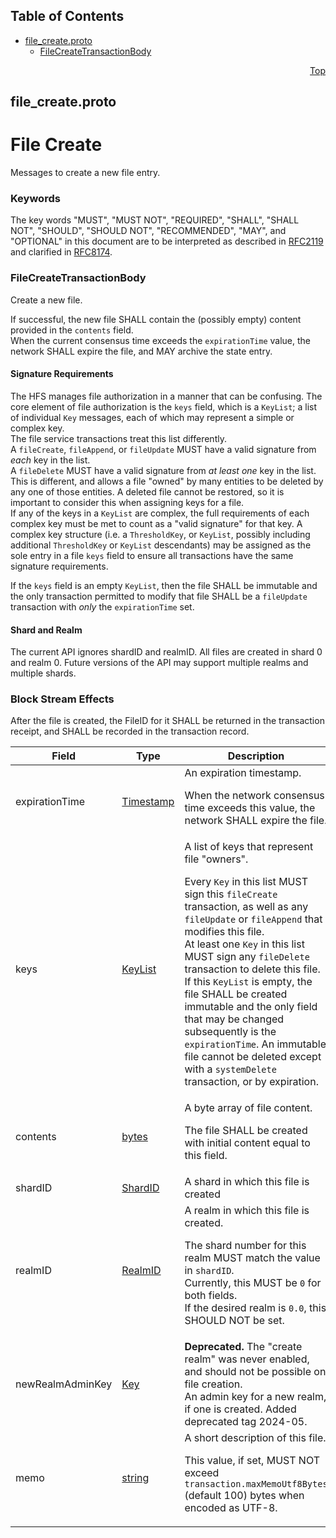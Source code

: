 ## Table of Contents

- [file_create.proto](#file_create-proto)
    - [FileCreateTransactionBody](#proto-FileCreateTransactionBody)
  



<a name="file_create-proto"></a>
<p align="right"><a href="#top">Top</a></p>

## file_create.proto
# File Create
Messages to create a new file entry.

### Keywords
The key words "MUST", "MUST NOT", "REQUIRED", "SHALL", "SHALL NOT",
"SHOULD", "SHOULD NOT", "RECOMMENDED", "MAY", and "OPTIONAL" in this
document are to be interpreted as described in
[RFC2119](https://www.ietf.org/rfc/rfc2119) and clarified in
[RFC8174](https://www.ietf.org/rfc/rfc8174).


<a name="proto-FileCreateTransactionBody"></a>

### FileCreateTransactionBody
Create a new file.

If successful, the new file SHALL contain the (possibly empty) content
provided in the `contents` field.<br/>
When the current consensus time exceeds the `expirationTime` value, the
network SHALL expire the file, and MAY archive the state entry.

#### Signature Requirements
The HFS manages file authorization in a manner that can be confusing.
The core element of file authorization is the `keys` field,
which is a `KeyList`; a list of individual `Key` messages, each of which
may represent a simple or complex key.<br/>
The file service transactions treat this list differently.<br/>
A `fileCreate`, `fileAppend`, or `fileUpdate` MUST have a valid signature
from _each_ key in the list.<br/>
A `fileDelete` MUST have a valid signature from _at least one_ key in
the list. This is different, and allows a file "owned" by many entities
to be deleted by any one of those entities. A deleted file cannot be
restored, so it is important to consider this when assigning keys for
a file.<br/>
If any of the keys in a `KeyList` are complex, the full requirements of
each complex key must be met to count as a "valid signature" for that key.
A complex key structure (i.e. a `ThresholdKey`, or `KeyList`, possibly
including additional `ThresholdKey` or `KeyList` descendants) may be
assigned as the sole entry in a file `keys` field to ensure all transactions
have the same signature requirements.

If the `keys` field is an empty `KeyList`, then the file SHALL be immutable
and the only transaction permitted to modify that file SHALL be a
`fileUpdate` transaction with _only_ the `expirationTime` set.

#### Shard and Realm
The current API ignores shardID and realmID. All files are created in
shard 0 and realm 0. Future versions of the API may support multiple
realms and multiple shards.

### Block Stream Effects
After the file is created, the FileID for it SHALL be returned in the
transaction receipt, and SHALL be recorded in the transaction record.


| Field | Type | Description |
| ----- | ---- | ----------- |
| expirationTime | [Timestamp](#proto-Timestamp) | An expiration timestamp. <p> When the network consensus time exceeds this value, the network SHALL expire the file. |
| keys | [KeyList](#proto-KeyList) | A list of keys that represent file "owners". <p> Every `Key` in this list MUST sign this `fileCreate` transaction, as well as any `fileUpdate` or `fileAppend` that modifies this file.<br/> At least one `Key` in this list MUST sign any `fileDelete` transaction to delete this file.<br/> If this `KeyList` is empty, the file SHALL be created immutable and the only field that may be changed subsequently is the `expirationTime`. An immutable file cannot be deleted except with a `systemDelete` transaction, or by expiration. |
| contents | [bytes](#bytes) | A byte array of file content. <p> The file SHALL be created with initial content equal to this field. |
| shardID | [ShardID](#proto-ShardID) | A shard in which this file is created |
| realmID | [RealmID](#proto-RealmID) | A realm in which this file is created. <p> The shard number for this realm MUST match the value in `shardID`.<br/> Currently, this MUST be `0` for both fields.<br/> If the desired realm is `0.0`, this SHOULD NOT be set. |
| newRealmAdminKey | [Key](#proto-Key) | **Deprecated.** The "create realm" was never enabled, and should not be possible on file creation.<br/> An admin key for a new realm, if one is created. Added deprecated tag 2024-05. |
| memo | [string](#string) | A short description of this file. <p> This value, if set, MUST NOT exceed `transaction.maxMemoUtf8Bytes` (default 100) bytes when encoded as UTF-8. |





 <!-- end messages -->

 <!-- end enums -->

 <!-- end HasExtensions -->

 <!-- end services -->



